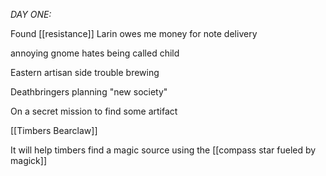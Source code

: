 *DAY ONE:*

Found [[resistance]]
	Larin owes me money for note delivery

annoying gnome hates being called child

Eastern artisan side trouble brewing

Deathbringers planning "new society"

On a secret mission to find some artifact

[[Timbers Bearclaw]]

It will help timbers find a magic source using the [[compass star fueled by magick]]




